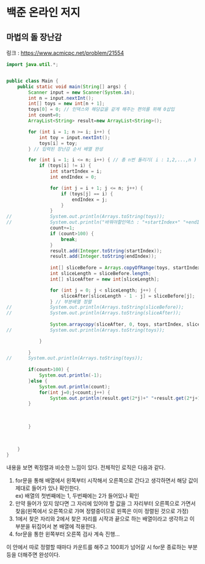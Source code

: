 # 백준 온라인 저지
## 마법의 돌 장난감
링크 : https://www.acmicpc.net/problem/21554
```java
import java.util.*;


public class Main {
	public static void main(String[] args) {
		Scanner input = new Scanner(System.in);
		int n = input.nextInt();
		int[] toys = new int[n + 1];
		toys[0] = 0; // 인덱스와 해당값을 같게 해주는 편의를 위해 0삽입
		int count=0;
		ArrayList<String> result=new ArrayList<String>();

		for (int i = 1; n >= i; i++) {
			int toy = input.nextInt();
			toys[i] = toy;
		} // 입력된 장난감 순서 배열 완성

		for (int i = 1; i <= n; i++) { // 총 n번 돌리기( i : 1,2,...,n )
			if (toys[i] != i) {
				int startIndex = i;
				int endIndex = 0;

				for (int j = i + 1; j <= n; j++) {
					if (toys[j] == i) {
						endIndex = j;
					}
				}
//				System.out.println(Arrays.toString(toys));
//				System.out.println("바꿔야할인덱스 : "+startIndex+" "+endIndex);
				count+=1;
				if (count>100) {
					break;
				}
				result.add(Integer.toString(startIndex));
				result.add(Integer.toString(endIndex));
				
				int[] sliceBefore = Arrays.copyOfRange(toys, startIndex, endIndex + 1); // 정렬해야할 부분배열 설정
				int sliceLength = sliceBefore.length;
				int[] sliceAfter = new int[sliceLength];

				for (int j = 0; j < sliceLength; j++) {
					sliceAfter[sliceLength - 1 - j] = sliceBefore[j];
				} // 부분배열 정렬
//				System.out.println(Arrays.toString(sliceBefore));
//				System.out.println(Arrays.toString(sliceAfter));
				
				System.arraycopy(sliceAfter, 0, toys, startIndex, sliceLength);
//				System.out.println(Arrays.toString(toys));

			}
			
		}
//		System.out.println(Arrays.toString(toys));
		
		if(count>100) {
			System.out.println(-1);
		}else {
			System.out.println(count);
			for(int j=0;j<count;j++) {
				System.out.println(result.get(2*j)+" "+result.get(2*j+1));
		}
		
		
			
		}
		
		
		
	}
}

```
내용을 보면 퀵정렬과 비슷한 느낌이 있다. 전체적인 로직은 다음과 같다.     
1. for문을 통해 배열에서 왼쪽부터 시작해서 오른쪽으로 간다고 생각하면서 해당 값이 제대로 들어가 있나 확인한다.     
ex) 배열의 첫번째에는 1, 두번째에는 2가 들어있나 확인
2. 만약 들어가 있지 않다면 그 자리에 있어야 할 값을 그 자리부터 오른쪽으로 가면서 찾음(왼쪽에서 오른쪽으로 가며 정렬중이므로 왼쪽은 이미 정렬된 것으로 가정)
3. 1에서 찾은 자리와 2에서 찾은 자리를 시작과 끝으로 하는 배열이라고 생각하고 이 부분을 뒤집어서 본 배열에 적용한다.
4. for문을 통한 왼쪽부터 오른쪽 검사 계속 진행...

이 안에서 따로 정렬할 때마다 카운트를 해주고 100회가 넘어갈 시 for문 종료하는 부분 등을 더해주면 완성이다.